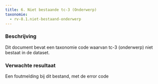 ```yaml
---
title: 6. Niet bestaande tc-3 (Onderwerp)
taxonomie:
  - rv-8.1.niet-bestaand-onderwerp
---
```

### Beschrijving
Dit document bevat een taxonomie code waarvan tc-3 (onderwerp) niet bestaat in de dataset.

### Verwachte resultaat
Een foutmelding bij dit bestand, met de error code 